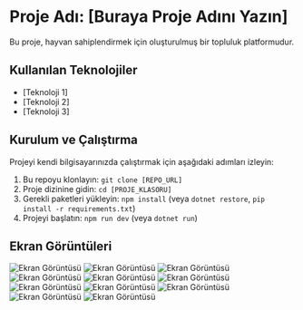# Proje Adı: [Buraya Proje Adını Yazın]

Bu proje, hayvan sahiplendirmek için oluşturulmuş bir topluluk platformudur.

## Kullanılan Teknolojiler
* [Teknoloji 1]
* [Teknoloji 2]
* [Teknoloji 3]

## Kurulum ve Çalıştırma
Projeyi kendi bilgisayarınızda çalıştırmak için aşağıdaki adımları izleyin:

1.  Bu repoyu klonlayın: `git clone [REPO_URL]`
2.  Proje dizinine gidin: `cd [PROJE_KLASORU]`
3.  Gerekli paketleri yükleyin: `npm install` (veya `dotnet restore`, `pip install -r requirements.txt`)
4.  Projeyi başlatın: `npm run dev` (veya `dotnet run`)

## Ekran Görüntüleri
![Ekran Görüntüsü](./images/1.png)
![Ekran Görüntüsü](./images/2.png)
![Ekran Görüntüsü](./images/3.png)
![Ekran Görüntüsü](./images/4.png)
![Ekran Görüntüsü](./images/5.png)
![Ekran Görüntüsü](./images/6.jpeg)
![Ekran Görüntüsü](./images/7.jpeg)
![Ekran Görüntüsü](./images/8.jpeg)
![Ekran Görüntüsü](./images/9.jpeg)
![Ekran Görüntüsü](./images/10.jpeg)
![Ekran Görüntüsü](./images/11.jpeg)


